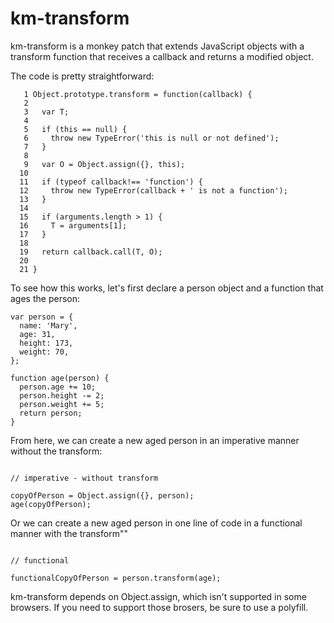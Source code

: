 # km-transform

km-transform is a monkey patch that extends JavaScript objects with a transform function that receives a callback and returns a modified object.

The code is pretty straightforward:

```
   1 Object.prototype.transform = function(callback) {
   2
   3   var T;
   4
   5   if (this == null) {
   6     throw new TypeError('this is null or not defined');
   7   }
   8
   9   var O = Object.assign({}, this);
  10
  11   if (typeof callback!== 'function') {
  12     throw new TypeError(callback + ' is not a function');
  13   }
  14
  15   if (arguments.length > 1) {
  16     T = arguments[1];
  17   }
  18
  19   return callback.call(T, O);
  20
  21 }
```

To see how this works, let's first declare a person object and a function that ages the person:

```
var person = {
  name: 'Mary',
  age: 31,
  height: 173,
  weight: 70,
};

function age(person) {
  person.age += 10;
  person.height -= 2;
  person.weight += 5;
  return person;
}

```

From here, we can create a new aged person in an imperative manner without the transform:

```

// imperative - without transform

copyOfPerson = Object.assign({}, person);
age(copyOfPerson);

```

Or we can create a new aged person in one line of code in a functional manner with the transform""

```

// functional

functionalCopyOfPerson = person.transform(age);

```

km-transform depends on Object.assign, which isn't supported in some browsers. If you need to support those brosers, be sure to use a polyfill.
